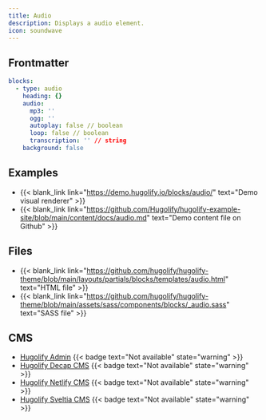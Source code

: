 ```yaml
---
title: Audio
description: Displays a audio element.
icon: soundwave
---
```


## Frontmatter

```yml
blocks:
  - type: audio
    heading: {}
    audio:
      mp3: ''
      ogg: ''
      autoplay: false // boolean
      loop: false // boolean
      transcription: '' // string
    background: false
```

## Examples

- {{< blank_link link="https://demo.hugolify.io/blocks/audio/" text="Demo visual renderer" >}}
- {{< blank_link link="https://github.com/Hugolify/hugolify-example-site/blob/main/content/docs/audio.md" text="Demo content file on Github" >}}

## Files

- {{< blank_link link="https://github.com/hugolify/hugolify-theme/blob/main/layouts/partials/blocks/templates/audio.html" text="HTML file" >}}
- {{< blank_link link="https://github.com/hugolify/hugolify-theme/blob/main/assets/sass/components/blocks/_audio.sass" text="SASS file" >}}

## CMS

- [Hugolify Admin](/docs/cms/admin/) {{< badge text="Not available" state="warning" >}}
- [Hugolify Decap CMS](/docs/cms/decap-cms/) {{< badge text="Not available" state="warning" >}}
- [Hugolify Netlify CMS](/docs/cms/netlify-cms/) {{< badge text="Not available" state="warning" >}}
- [Hugolify Sveltia CMS](/docs/cms/sveltia-cms/) {{< badge text="Not available" state="warning" >}}
